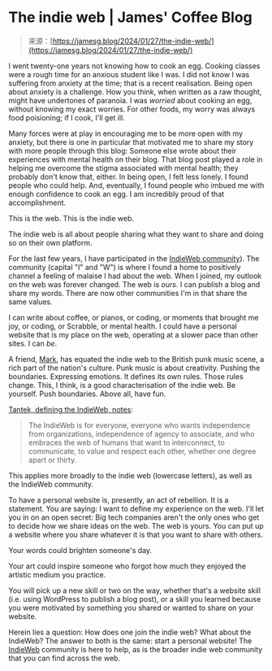 <!--yml
category: 未分类
date: 2024-05-27 15:13:29
-->

# The indie web | James' Coffee Blog

> 来源：[https://jamesg.blog/2024/01/27/the-indie-web/](https://jamesg.blog/2024/01/27/the-indie-web/)

I went twenty-one years not knowing how to cook an egg. Cooking classes were a rough time for an anxious student like I was. I did not know I was suffering from anxiety at the time; that is a recent realisation. Being open about anxiety is a challenge. How you think, when written as a raw thought, might have undertones of paranoia. I was *worried* about cooking an egg, without knowing my exact worries. For other foods, my worry was always food poisioning; if I cook, I'll get ill.

Many forces were at play in encouraging me to be more open with my anxiety, but there is one in particular that motivated me to share my story with more people through this blog: Someone else wrote about their experiences with mental health on their blog. That blog post played a role in helping me overcome the stigma associated with mental health; they probably don't know that, either. In being open, I felt less lonely. I found people who could help. And, eventually, I found people who imbued me with enough confidence to cook an egg. I am incredibly proud of that accomplishment.

This is the web. This is the indie web.

The indie web is all about people sharing what they want to share and doing so on their own platform.

For the last few years, I have participated in the [IndieWeb community](https://indieweb.org/discuss)). The community (capital "I" and "W") is where I found a home to positively channel a feeling of malaise I had about the web. When I joined, my outlook on the web was forever changed. The web is *ours*. I can publish a blog and share my words. There are now other communities I'm in that share the same values.

I can write about coffee, or pianos, or coding, or moments that brought me joy, or coding, or Scrabble, or mental health. I could have a personal website that is my place on the web, operating at a slower pace than other sites. I can *be*.

A friend, [Mark](https://marksuth.dev), has equated the indie web to the British punk music scene, a rich part of the nation's culture. Punk music is about creativity. Pushing the boundaries. Expressing emotions. It defines its own rules. Those rules change. This, I think, is a good characterisation of the indie web. Be yourself. Push boundaries. Above all, have fun.

[Tantek, defining the IndieWeb, notes](https://tantek.com/2024/026/t3/indieweb-for-everyone-internet-of-people):

> The IndieWeb is for everyone, everyone who wants independence from organizations, independence of agency to associate, and who embraces the web of humans that want to interconnect, to communicate, to value and respect each other, whether one degree apart or thirty.

This applies more broadly to the indie web (lowercase letters), as well as the IndieWeb community.

To have a personal website is, presently, an act of rebellion. It is a statement. You are saying: I want to define my experience on the web. I'll let you in on an open secret: Big tech companies aren't the only ones who get to decide how we share ideas on the web. The web is yours. You can put up a website where you share whatever it is that you want to share with others.

Your words could brighten someone's day.

Your art could inspire someone who forgot how much they enjoyed the artistic medium you practice.

You will pick up a new skill or two on the way, whether that's a website skill (i.e. using WordPress to publish a blog post), or a skill you learned because you were motivated by something you shared or wanted to share on your website.

Herein lies a question: How does one join the indie web? What about the IndieWeb? The answer to both is the same: start a personal website! The [IndieWeb](https://indieweb.org/discuss) community is here to help, as is the broader indie web community that you can find across the web.